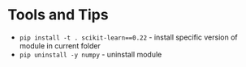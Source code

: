# Tools and Tips

- `pip install -t . scikit-learn==0.22` - install specific version of module in current folder 
- `pip uninstall -y numpy` - uninstall module
